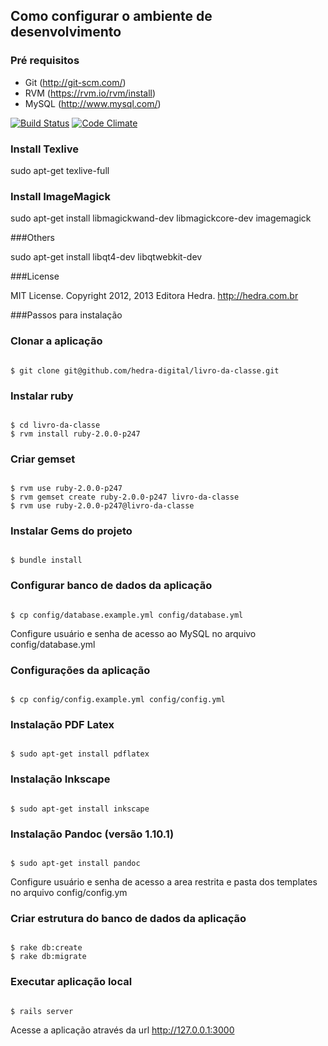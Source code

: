 ## Como configurar o ambiente de desenvolvimento

### Pré requisitos
* Git (http://git-scm.com/)
* RVM (https://rvm.io/rvm/install)
* MySQL (http://www.mysql.com/)

[![Build Status](https://travis-ci.org/hedra-digital/livro-da-classe.png)](https://travis-ci.org/hedra-digital/livro-da-classe) [![Code Climate](https://codeclimate.com/badge.png)](https://codeclimate.com/github/hedra-digital/livro-da-classe)

### Install Texlive

sudo apt-get texlive-full

### Install ImageMagick

sudo apt-get install libmagickwand-dev libmagickcore-dev imagemagick 

###Others

sudo apt-get install libqt4-dev libqtwebkit-dev

###License

MIT License. Copyright 2012, 2013 Editora Hedra. http://hedra.com.br

###Passos para instalação

### Clonar a aplicação
<code>
$ git clone git@github.com/hedra-digital/livro-da-classe.git
</code>

### Instalar ruby
<code>
$ cd livro-da-classe
$ rvm install ruby-2.0.0-p247
</code>

### Criar gemset
<code>
$ rvm use ruby-2.0.0-p247
$ rvm gemset create ruby-2.0.0-p247 livro-da-classe
$ rvm use ruby-2.0.0-p247@livro-da-classe
</code>

### Instalar Gems do projeto
<code>
$ bundle install
</code>

### Configurar banco de dados da aplicação
<code>
$ cp config/database.example.yml config/database.yml
</code>

Configure usuário e senha de acesso ao MySQL no arquivo config/database.yml

### Configurações da aplicação
<code>
$ cp config/config.example.yml config/config.yml
</code>

### Instalação PDF Latex
<code>
$ sudo apt-get install pdflatex
</code>

### Instalação Inkscape
<code>
$ sudo apt-get install inkscape
</code>

### Instalação Pandoc (versão 1.10.1)
<code>
$ sudo apt-get install pandoc
</code>

Configure usuário e senha de acesso a area restrita e pasta dos templates no arquivo config/config.ym

### Criar estrutura do banco de dados da aplicação
<code>
$ rake db:create
$ rake db:migrate
</code>

### Executar aplicação local
<code>
$ rails server
</code>

Acesse a aplicação através da url http://127.0.0.1:3000
